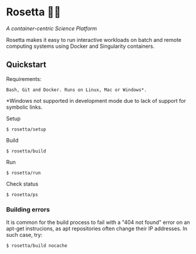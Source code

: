 # Rosetta 💁🏽


_A container-centric Science Platform_


Rosetta makes it easy to run interactive workloads on batch and remote computing systems using Docker and Singularity containers.


## Quickstart

Requirements:
    
    Bash, Git and Docker. Runs on Linux, Mac or Windows*.

*Windows not supported in development mode due to lack of support for symbolic links.

Setup

	$ rosetta/setup

Build

    $ rosetta/build

Run

	$ rosetta/run

Check status

	$ rosetta/ps


### Building errors

It is common for the build process to fail with a "404 not found" error on an apt-get instrucions, as apt repositories often change their IP addresses. In such case, try:

    $ rosetta/build nocache